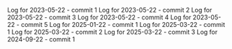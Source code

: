 Log for 2023-05-22 - commit 1
Log for 2023-05-22 - commit 2
Log for 2023-05-22 - commit 3
Log for 2023-05-22 - commit 4
Log for 2023-05-22 - commit 5
Log for 2025-01-22 - commit 1
Log for 2025-03-22 - commit 1
Log for 2025-03-22 - commit 2
Log for 2025-03-22 - commit 3
Log for 2024-09-22 - commit 1
